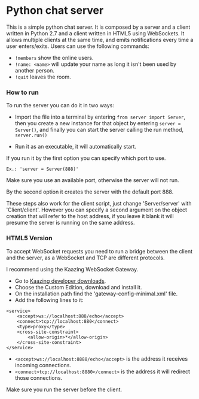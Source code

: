 Python chat server
=================

This is a simple python chat server.
It is composed by a server and a client written
in Python 2.7 and a client written in HTML5 using
WebSockets.
It allows multiple clients at the same time, and
emits notifications every time a user enters/exits.
Users can use the following commands:
* `!members` show the online users.
* `!name: <name>` will update your name as long it
isn't been used by another person.
* `!quit` leaves the room.

### How to run

To run the server you can do it in two ways:

* Import the file into a terminal by entering
`from server import Server`, then you create a
new instance for that object by entering
`server = Server()`, and finally you can start
the server calling the run method, `server.run()`

* Run it as an executable, it will
automatically start.

If you run it by the first option you can
specify which port to use.

`Ex.: 'server = Server(888)'`

Make sure you use an available port, otherwise
the server will not run.

By the second option it creates the server
with the default port 888.

These steps also work for the client
script, just change 'Server/server' with
'Client/client'. However you can specify a
second argument on the object creation that
will refer to the host address, if you leave
it blank it will presume the server is running
on the same address.

### HTML5 Version

To accept WebSocket requests you need to run a
bridge between the client and the server, as a
WebSocket and TCP are different protocols.

I recommend using the Kaazing WebSocket Gateway.

* Go to [Kaazing developer downloads](http://developer.kaazing.com/downloads/).
* Choose the Custom Edition, download and install it.
* On the installation path find the 'gateway-config-minimal.xml' file.
* Add the following lines to it:
```
<service>
    <accept>ws://localhost:888/echo</accept>
    <connect>tcp://localhost:880</connect>
    <type>proxy</type>
    <cross-site-constraint>
        <allow-origin>*</allow-origin>
    </cross-site-constraint>
</service>
```

* `<accept>ws://localhost:8888/echo</accept>` is the address it receives incoming connections.
* `<connect>tcp://localhost:8880</connect>` is the address it will redirect those connections.

Make sure you run the server before the client.
